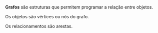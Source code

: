 **Grafos** são estruturas que permitem programar a relação entre objetos.

Os objetos são vértices ou nós do grafo.

Os relacionamentos são arestas.


